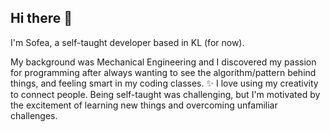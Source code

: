 ## Hi there 👋

I'm Sofea, a self-taught developer based in KL (for now).

My background was Mechanical Engineering and I discovered my passion for programming after always wanting to see the algorithm/pattern behind things, and feeling smart in my coding classes. ✨ I love using my creativity to connect people. Being self-taught was challenging, but I'm motivated by the excitement of learning new things and overcoming unfamiliar challenges. 

<!--
**aneissofea/aneissofea** is a ✨ _special_ ✨ repository because its `README.md` (this file) appears on your GitHub profile.

Here are some ideas to get you started:

- 🔭 I’m currently working on ...
- 🌱 I’m currently learning ...
- 👯 I’m looking to collaborate on ...
- 🤔 I’m looking for help with ...
- 💬 Ask me about ...
- 📫 How to reach me: ...
- 😄 Pronouns: ...
- ⚡ Fun fact: ...
📚 As a software engineer, I combine technical expertise with a keen design sense to create scalable, efficient, and visually appealing applications. My aim is to deliver engaging, pixel-perfect user experiences. 🚀
-->
